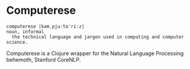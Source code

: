 # Computerese
````
computerese |kəmˌpjuːtəˈriːz|
noun, informal
  the technical language and jargon used in computing and computer science.
````

Computerese is a Clojure wrapper for the Natural Language Processing behemoth,
Stanford CoreNLP.
 